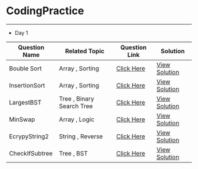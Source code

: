# CodingPractice
***
* Day 1

Question Name | Related Topic | Question Link | Solution
--- | --- | --- | ---
Bouble Sort | Array , Sorting | [Click Here](https://practice.geeksforgeeks.org/problems/bubble-sort/1) | [View Solution](./Day1/BubbleSort.cpp)
InsertionSort |  Array , Sorting | [Click Here](https://practice.geeksforgeeks.org/problems/insertion-sort/1) | [View Solution](./Day1/InsertionSort.cpp)
LargestBST | Tree , Binary Search Tree | [Click Here](https://practice.geeksforgeeks.org/problems/largest-bst/1) | [View Solution](./Day1/LargestBST.cpp)
MinSwap | Array , Logic | [Click Here](https://practice.geeksforgeeks.org/problems/minimum-swaps/1) | [View Solution](./Day1/MinSwap.cpp)
EcrypyString2 | String , Reverse | [Click Here](https://practice.geeksforgeeks.org/problems/encrypt-the-string-21117/1#) | [View Solution](./Day1/EcrypyString2.cpp)
CheckIfSubtree | Tree , BST | [Click Here](https://practice.geeksforgeeks.org/problems/check-if-subtree/1) | [View Solution](./Day1/CheckIfSubtree.cpp)
